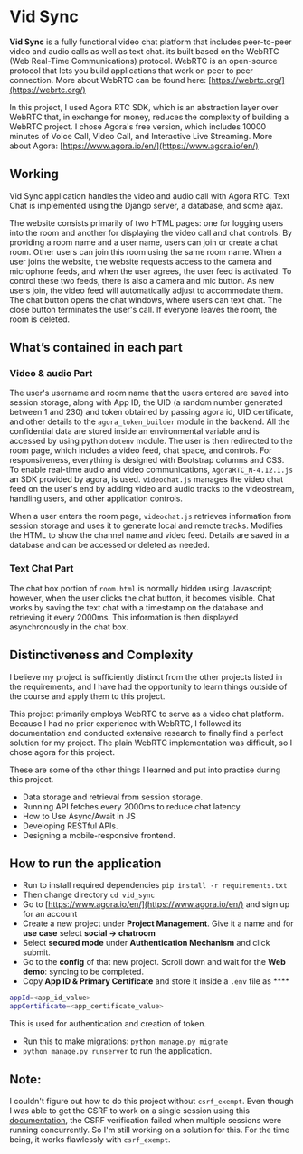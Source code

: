 # Vid Sync

**Vid Sync** is a fully functional video chat platform that includes peer-to-peer video and audio calls as well as text chat. its built based on the WebRTC (Web Real-Time Communications) protocol. WebRTC is an open-source protocol that lets you build applications that work on peer to peer connection. More about WebRTC can be found here: [https://webrtc.org/](https://webrtc.org/)

In this project, I used Agora RTC SDK, which is an abstraction layer over WebRTC that, in exchange for money, reduces the complexity of building a WebRTC project. I chose Agora's free version, which includes 10000 minutes of Voice Call, Video Call, and Interactive Live Streaming. More about Agora: [https://www.agora.io/en/](https://www.agora.io/en/)

## Working

Vid Sync application handles the video and audio call with Agora RTC. Text Chat is implemented using the Django server, a database, and some ajax. 

The website consists primarily of two HTML pages: one for logging users into the room and another for displaying the video call and chat controls. By providing a room name and a user name, users can join or create a chat room. Other users can join this room using the same room name. When a user joins the website, the website requests access to the camera and microphone feeds, and when the user agrees, the user feed is activated. To control these two feeds, there is also a camera and mic button. As new users join, the video feed will automatically adjust to accommodate them. The chat button opens the chat windows, where users can text chat. The close button terminates the user's call. If everyone leaves the room, the room is deleted.

## What’s contained in each part

### Video & audio Part

The user's username and room name that the users entered are saved into session storage, along with App ID, the UID (a random number generated between 1 and 230) and token obtained by passing agora id, UID certificate, and other details to the `agora_token_builder` module in the backend. All the confidential data are stored inside an environmental variable and is accessed by using python `dotenv` module. The user is then redirected to the room page, which includes a video feed, chat space, and controls. For responsiveness, everything is designed with Bootstrap columns and CSS. To enable real-time audio and video communications, `AgoraRTC_N-4.12.1.js` an SDK provided by agora, is used. `videochat.js` manages the video chat feed on the user's end by adding video and audio tracks to the videostream, handling users, and  other application controls.

When a user enters the room page, `videochat.js` retrieves information from session storage and uses it to generate local and remote tracks. Modifies the HTML to show the channel name and video feed. Details are saved in a database and can be accessed or deleted as needed.

### Text Chat Part

The chat box portion of `room.html` is normally hidden using Javascript; however, when the user clicks the chat button, it becomes visible. Chat works by saving the text chat with a timestamp on the database and retrieving it every 2000ms. This information is then displayed asynchronously in the chat box.

## Distinctiveness and Complexity

I believe my project is sufficiently distinct from the other projects listed in the requirements, and I have had the opportunity to learn things outside of the course and apply them to this project.

This project primarily employs WebRTC to serve as a video chat platform. Because I had no prior experience with WebRTC, I followed its documentation and conducted extensive research to finally find a perfect solution for my project. The plain WebRTC implementation was difficult, so I chose agora for this project.

These are some of the other things I learned and put into practise during this project.

- Data storage and retrieval from session storage.
- Running API fetches every 2000ms to reduce chat latency.
- How to Use Async/Await in JS
- Developing RESTful APIs.
- Designing a mobile-responsive frontend.

## How to run the application

- Run to install required dependencies `pip install -r requirements.txt`
- Then change directory `cd vid_sync`
- Go to [https://www.agora.io/en/](https://www.agora.io/en/) and sign up for an account
- Create a new project under **Project Management**. Give it a name and for **use case** select **social → chatroom**
- Select **secured mode** under **Authentication Mechanism** and click submit.
- Go to the **config** of that new project. Scroll down and wait for the **Web demo**: syncing to be completed.
- Copy **App ID & Primary Certificate** and store it inside a `.env` file as ****

```bash
appId=<app_id_value>  
appCertificate=<app_certificate_value> 
```

This is used for authentication and creation of token.

- Run this to make migrations: `python manage.py migrate`
- `python manage.py runserver` to run the application.

## Note:

I couldn't figure out how to do this project without `csrf_exempt`. Even though I was able to get the CSRF to work on a single session using this [documentation](https://docs.djangoproject.com/en/4.0/ref/csrf/), the CSRF verification failed when multiple sessions were running concurrently. So I'm still working on a solution for this. For the time being, it works flawlessly with `csrf_exempt`.